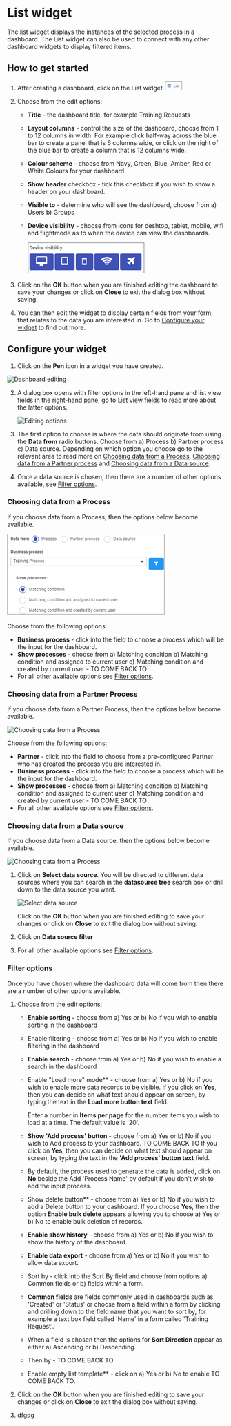 # List widget #

The list widget displays the instances of the selected process in a dashboard. The List widget can also be used to connect with any other dashboard widgets to display filtered items.



## How to get started ##

1. After creating a dashboard, click on the List widget ![List widget](images/listwidget.png)

2. Choose from the edit options:

   - **Title** - the dashboard title, for example Training Requests

   - **Layout columns** - control the size of the dashboard, choose from 1 to 12 columns in width. For example click half-way across the blue bar to create a panel that is 6 columns wide, or click on the right of the blue bar to create a column that is 12 columns wide.

   - **Colour scheme** - choose from Navy, Green, Blue, Amber, Red or White Colours for your dashboard.

   - **Show header** checkbox - tick this checkbox if you wish to show a header on your dashboard.

   - **Visible to** - determine who will see the dashboard, choose from a) Users b) Groups 

   - **Device visibility** - choose from icons for deshtop, tablet, mobile, wifi and flightmode as to when the device can view the dashboards.

     ![Device visibility](images/devicevisibility.png)

3. Click on the **OK** button when you are finished editing the dashboard to save your changes or click on **Close** to exit the dialog box without saving.

4. You can then edit the widget to display certain fields from your form, that relates to the data you are interested in. Go to [Configure your widget](#configure-your-widget) to find out more. 



## Configure your widget ##

1. Click on the **Pen** icon in a widget you have created.

![Dashboard editing](C:\Kianda\docs-dev\dashboards\listwidget.assets\dashboardconfig.png)

2. A dialog box opens with filter options in the left-hand pane and list view fields in the right-hand pane, go to [List view fields](#dashboards/listviewfields) to read more about the latter options.

   ![Editing options](C:\Kianda\docs-dev\dashboards\listwidget.assets\listconfig.png)

3. The first option to choose is where the data should originate from using the **Data from** radio buttons. Choose from a) Process b) Partner process c) Data source. Depending on which option you choose go to the relevant area to read more on [Choosing data from a Process](#choosing-data-from-a-process), [Choosing data from a Partner process](#choosing-data=from-a=partner-process) and [Choosing data from a Data source](#choosing-data-from-a-data-source).

4. Once a data source is chosen, then there are a number of other options available, see [Filter options](#filter-options).

   

### Choosing data from a Process ###

If you choose data from a Process, then the options below become available.

![Choosing data from a Process](images/processdata2.png)

Choose from the following options:
- **Business process** - click into the field to choose a process which will be the input for the dashboard.
- **Show processes** - choose from a) Matching condition b) Matching condition and assigned to current user c) Matching condition and created by current user - TO COME BACK TO
- For all other available options see [Filter options](#filter-options).



### Choosing data from a Partner Process ###

If you choose data from a Partner Process, then the options below become available.

![Choosing data from a Process](C:\Kianda\docs-dev\dashboards\listwidget.assets\partnerprocess_resized.png)

Choose from the following options:
- **Partner** - click into the field to choose from a pre-configured Partner who has created the process you are interested in.
- **Business process** - click into the field to choose a process which will be the input for the dashboard.
- **Show processes** - choose from a) Matching condition b) Matching condition and assigned to current user c) Matching condition and created by current user - TO COME BACK TO
- For all other available options see [Filter options](#filter-options).



### Choosing data from a Data source ###

If you choose data from a Data source, then the options below become available.

![Choosing data from a Process](C:\Kianda\docs-dev\dashboards\listwidget.assets\dataprocess_resized.png)

1. Click on **Select data source**. You will be directed to different data sources where you can search in the **datasource tree** search box or drill down to the data source you want. 

   ![Select data source](C:\Kianda\docs-dev\dashboards\listwidget.assets\selectdatasource.png)

   Click on the **OK** button when you are finished editing to save your changes or click on **Close** to exit the dialog box without saving.

1. Click on **Data source filter**

1. For all other available options see [Filter options](#filter-options).

   

### Filter options ###

Once you have chosen where the dashboard data will come from then there are a number of other options available.

1. Choose from the edit options:

   - **Enable sorting** - choose from a) Yes or b) No if you wish to enable sorting in the dashboard

   - Enable filtering - choose from a) Yes or b) No if you wish to enable filtering in the dashboard

   - **Enable search** - choose from a) Yes or b) No if you wish to enable a search in the dashboard

   - Enable "Load more" mode** - choose from a) Yes or b) No if you wish to enable more data records to be visible. If you click on **Yes**, then you can decide on what text should appear on screen, by typing the text in the **Load more button text** field.

     Enter a number in **Items per page** for the number items you wish to load at a time. The default value is '20'.

   - **Show 'Add process' button** - choose from a) Yes or b) No if you wish to Add process to your dashboard. TO COME BACK TO If you click on **Yes**, then you can decide on what text should appear on screen, by typing the text in the **'Add process' button text** field. 

   - By default, the process used to generate the data is added, click on **No** beside the Add 'Process 	Name' by default if you don't wish to add the input process.

   - Show delete button** - choose from a) Yes or b) No if you wish to add a Delete button to your dashboard. If you choose **Yes**, then the option **Enable bulk delete** appears allowing you to choose a) Yes or b) No to enable bulk deletion of records.

   - **Enable show history** - choose from a) Yes or b) No if you wish to show the history of the dashboard.

   - **Enable data export** - choose from a) Yes or b) No if you wish to allow data export.

   - Sort by - click into the Sort By field and choose from options a) Common fields or b) fields within a form.

   - **Common fields** are fields commonly used in dashboards such as 'Created' or 'Status' or choose from a field within a form by clicking and drilling down to the field name that you want to sort by, for example a text box field called 'Name' in a form called 'Training Request'.

   - When a field is chosen then the options for **Sort Direction** appear as either a) Ascending or b) 	Descending.

   - Then by - TO COME BACK TO

   - Enable empty list template** - click on a) Yes or b) No to enable TO COME BACK TO.

     

2. Click on the **OK** button when you are finished editing to save your changes or click on **Close** to exit the dialog box without saving.

2. dfgdg
